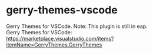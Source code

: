 # gerry-themes-vscode
Gerry Themes for VSCode. Note: This plugin is still in eap. <br/>
Gerry Themes for VSCode:<br/>
https://marketplace.visualstudio.com/items?itemName=GerryThemes.GerryThemes
